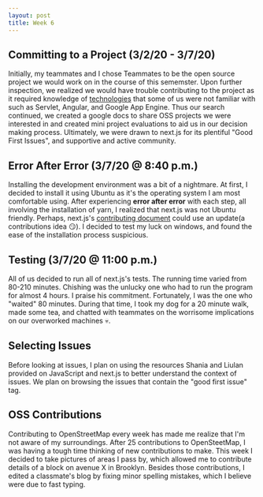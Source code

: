 ```yaml
---
layout: post
title: Week 6
---
```


Committing to a Project (3/2/20 - 3/7/20)
---
Initially, my teammates and I chose Teammates to be the open source project we would work on in the course of this sememster. Upon further inspection, we realized we would have trouble contributing to the project as it required knowledge of [technologies](https://github.com/TEAMMATES/teammates/blob/master/docs/CONTRIBUTING.md) that some of us were not familiar with such as Servlet, Angular, and Google App Engine. Thus our search continued, we created a google docs to share OSS projects we were interested in and created mini project evaluations to aid us in our decision making process. Ultimately, we were drawn to next.js for its plentiful "Good First Issues", and supportive and active community. 

Error After Error (3/7/20 @ 8:40 p.m.)
---
Installing the development environment was a bit of a nightmare. At first, I decided to install it using Ubuntu as it's the operating system I am most comfortable using. After experiencing **error after error** with each step, all involving the installation of yarn, I realized that next.js was not Ubuntu friendly. Perhaps, next.js's [contributing document](https://github.com/zeit/next.js/blob/canary/contributing.md) could use an update(a contributions idea :smirk:). I decided to test my luck on windows, and found the ease of the installation process suspicious.

Testing (3/7/20 @ 11:00 p.m.)
---
All of us decided to run all of next.js's tests. The running time varied from 80-210 minutes. Chishing was the unlucky one who had to run the program for almost 4 hours. I praise his commitment. Fortunately, I was the one who "waited" 80 minutes. During that time, I took my dog for a 20 minute walk, made some tea, and chatted with teammates on the worrisome implications on our overworked machines :skull:. 

Selecting Issues
---
Before looking at issues, I plan on using the resources Shania and Liulan provided on JavaScript and next.js to better understand the context of issues. We plan on browsing the issues that contain the "good first issue" tag.

OSS Contributions
---
Contributing to OpenStreetMap every week has made me realize that I'm not aware of my surroundings. After 25 contributions to OpenSteetMap, I was having a tough time thinking of new contributions to make. This week I decided to take pictures of areas I pass by, which allowed me to contribute details of a block on avenue X in Brooklyn. Besides those contributions, I edited a classmate's blog by fixing minor spelling mistakes, which I believe were due to fast typing.

